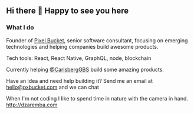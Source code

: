 ## Hi there 👋 Happy to see you here

### What I do
Founder of [Pixel Bucket](https://pxbucket.com), senior software consultant, focusing on emerging technologies and helping companies build awesome products.

Tech tools: React, React Native, GraphQL, node, blockchain

Currently helping [@CarlsbergGBS](https://github.com/CarlsbergGBS) build some amazing products.

Have an idea and need help building it? Send me an email at hello@pxbucket.com and we can chat

When I'm not coding I like to spend time in nature with the camera in hand.
http://dzaremba.com


<!--
**dani-z/dani-z** is a ✨ _special_ ✨ repository because its `README.md` (this file) appears on your GitHub profile.

Here are some ideas to get you started:

- 🔭 I’m currently working on ...
- 🌱 I’m currently learning ...
- 👯 I’m looking to collaborate on ...
- 🤔 I’m looking for help with ...
- 💬 Ask me about React, React Native, anythings Javascript
- 📫 How to reach me: hello@dzaremba.com
- 💬 Favourite quote: "Doing something and getting it wrong is at least ten times more productive than doing nothing"
- 😄 Pronouns: ...
- ⚡ Fun fact: ...
-->
